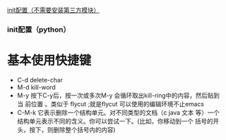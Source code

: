 [init配置（不需要安装第三方模块）](https://github.com/malakaw/my_emacs/blob/master/config_file_list/readme_emacs.md "title")

### init配置（python） ###

# 基本使用快捷键 #
* C-d delete-char
* M-d kill-word
* M-y 按下C-y后，按一次或多次M-y 会循环取出kill-ring中的内容，然后贴到当
前位置 。类似于 flycut ;就是flycut 可以使用的编辑环境不止emacs
* C-M-k 它表示删除一个结构单元。对不同类型的文档（c java
文本 等）一个结构单元表示不同的含义。你可以尝试一下。(比如，你移动到一个
括号的开头，按下，则删除整个括号内的内容)

